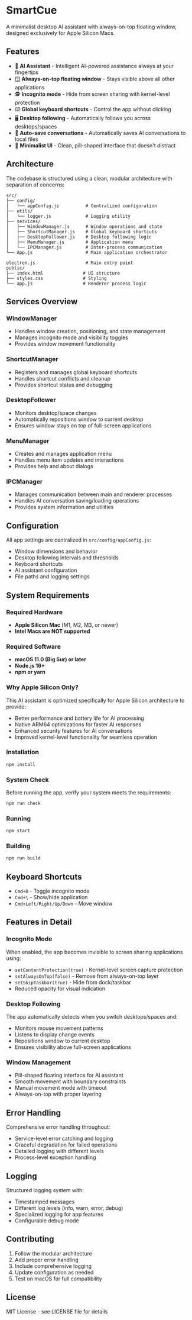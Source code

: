 # SmartCue

A minimalist desktop AI assistant with always-on-top floating window, designed exclusively for Apple Silicon Macs.

## Features

- 🤖 **AI Assistant** - Intelligent AI-powered assistance always at your fingertips
- 🪟 **Always-on-top floating window** - Stays visible above all other applications
- 🕵️ **Incognito mode** - Hide from screen sharing with kernel-level protection
- ⌨️ **Global keyboard shortcuts** - Control the app without clicking
- 🖥️ **Desktop following** - Automatically follows you across desktops/spaces
- 💾 **Auto-save conversations** - Automatically saves AI conversations to local files
- 🎨 **Minimalist UI** - Clean, pill-shaped interface that doesn't distract

## Architecture

The codebase is structured using a clean, modular architecture with separation of concerns:

```
src/
├── config/
│   └── appConfig.js          # Centralized configuration
├── utils/
│   └── logger.js             # Logging utility
├── services/
│   ├── WindowManager.js      # Window operations and state
│   ├── ShortcutManager.js    # Global keyboard shortcuts
│   ├── DesktopFollower.js    # Desktop following logic
│   ├── MenuManager.js        # Application menu
│   └── IPCManager.js         # Inter-process communication
└── App.js                    # Main application orchestrator

electron.js                   # Main entry point
public/
├── index.html               # UI structure
├── styles.css               # Styling
└── app.js                   # Renderer process logic
```

## Services Overview

### WindowManager
- Handles window creation, positioning, and state management
- Manages incognito mode and visibility toggles
- Provides window movement functionality

### ShortcutManager
- Registers and manages global keyboard shortcuts
- Handles shortcut conflicts and cleanup
- Provides shortcut status and debugging

### DesktopFollower
- Monitors desktop/space changes
- Automatically repositions window to current desktop
- Ensures window stays on top of full-screen applications

### MenuManager
- Creates and manages application menu
- Handles menu item updates and interactions
- Provides help and about dialogs

### IPCManager
- Manages communication between main and renderer processes
- Handles AI conversation saving/loading operations
- Provides system information and utilities

## Configuration

All app settings are centralized in `src/config/appConfig.js`:

- Window dimensions and behavior
- Desktop following intervals and thresholds
- Keyboard shortcuts
- AI assistant configuration
- File paths and logging settings

## System Requirements

### Required Hardware
- **Apple Silicon Mac** (M1, M2, M3, or newer)
- **Intel Macs are NOT supported**

### Required Software
- **macOS 11.0 (Big Sur) or later**
- **Node.js 16+**
- **npm or yarn**

### Why Apple Silicon Only?
This AI assistant is optimized specifically for Apple Silicon architecture to provide:
- Better performance and battery life for AI processing
- Native ARM64 optimizations for faster AI responses
- Enhanced security features for AI conversations
- Improved kernel-level functionality for seamless operation

### Installation
```bash
npm install
```

### System Check
Before running the app, verify your system meets the requirements:
```bash
npm run check
```

### Running
```bash
npm start
```

### Building
```bash
npm run build
```

## Keyboard Shortcuts

- `Cmd+B` - Toggle incognito mode
- `Cmd+\` - Show/hide application
- `Cmd+Left/Right/Up/Down` - Move window

## Features in Detail

### Incognito Mode
When enabled, the app becomes invisible to screen sharing applications using:
- `setContentProtection(true)` - Kernel-level screen capture protection
- `setAlwaysOnTop(false)` - Remove from always-on-top layer
- `setSkipTaskbar(true)` - Hide from dock/taskbar
- Reduced opacity for visual indication

### Desktop Following
The app automatically detects when you switch desktops/spaces and:
- Monitors mouse movement patterns
- Listens to display change events
- Repositions window to current desktop
- Ensures visibility above full-screen applications

### Window Management
- Pill-shaped floating interface for AI assistant
- Smooth movement with boundary constraints
- Manual movement mode with timeout
- Always-on-top with proper layering

## Error Handling

Comprehensive error handling throughout:
- Service-level error catching and logging
- Graceful degradation for failed operations
- Detailed logging with different levels
- Process-level exception handling

## Logging

Structured logging system with:
- Timestamped messages
- Different log levels (info, warn, error, debug)
- Specialized logging for app features
- Configurable debug mode

## Contributing

1. Follow the modular architecture
2. Add proper error handling
3. Include comprehensive logging
4. Update configuration as needed
5. Test on macOS for full compatibility

## License

MIT License - see LICENSE file for details